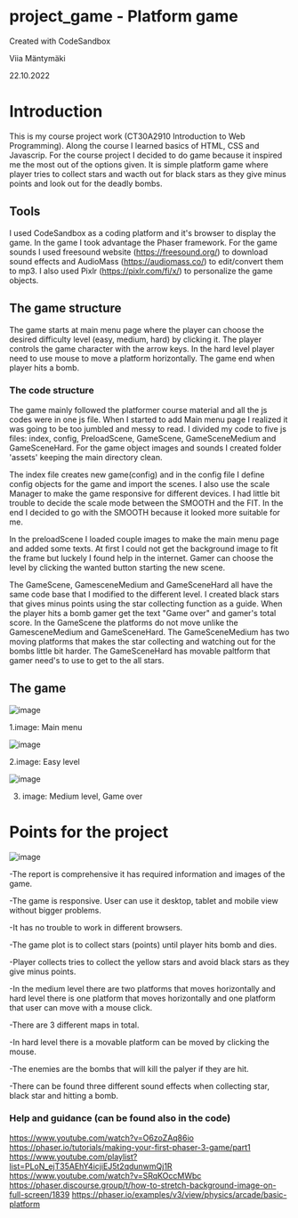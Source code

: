 # project_game - Platform game
Created with CodeSandbox

Viia Mäntymäki

22.10.2022

# Introduction
This is my course project work (CT30A2910 Introduction to Web Programming). Along the course I learned basics of HTML, CSS and Javascrip. For the course project I decided to do game because it inspired me the most out of the options given. It is simple platform game where player tries to collect stars and wacth out for black stars as they give minus points and look out for the deadly bombs.

## Tools
I used CodeSandbox as a coding platform and it's browser to display the game. In the game I took advantage the Phaser framework. For the game sounds I used freesound website (https://freesound.org/) to download sound effects and AudioMass (https://audiomass.co/) to edit/convert them to mp3. I also used Pixlr (https://pixlr.com/fi/x/) to personalize the game objects.

## The game structure
The game starts at main menu page where the player can choose the desired difficulty level (easy, medium, hard) by clicking it. The player controls the game character with the arrow keys. In the hard level player need to use mouse to move a platform horizontally. The game end when player hits a bomb. 

### The code structure
The game mainly followed the platformer course material and all the js codes were in one js file. When I started to add Main menu page I realized it was going to be too jumbled and messy to read. I divided my code to five js files: index, config, PreloadScene, GameScene, GameSceneMedium and GameSceneHard. For the game object images and sounds I created folder 'assets' keeping the main directory clean.

The index file creates new game(config) and in the config file I define config objects for the game and import the scenes. I also use the scale Manager to make the game responsive for different devices. I had little bit trouble to decide the scale mode between the SMOOTH and the FIT. In the end I decided to go with the SMOOTH because it looked more suitable for me. 

In the preloadScene I loaded couple images to make the main menu page and added some texts. At first I could not get the background image to fit the frame but luckely I found help in the internet. Gamer can choose the level by clicking the wanted button starting the new scene. 

The GameScene, GamesceneMedium and GameSceneHard all have the same code base that I modified to the different level. I created black stars that gives minus points using the star collecting function as a guide. When the player hits a bomb gamer get the text "Game over" and gamer's total score. In the GameScene the platforms do not move unlike the GamesceneMedium and GameSceneHard. The GameSceneMedium has two moving platforms that makes the star collecting and watching out for the bombs little bit harder. The GameSceneHard has movable paltform that gamer need's to use to get to the all stars.



## The game

![image](https://user-images.githubusercontent.com/87257685/197357773-498cca7d-aa67-4180-992a-920bb7711315.png)

1.image: Main menu


![image](https://user-images.githubusercontent.com/87257685/197357802-4eb8b6b3-e0a5-4531-aa8c-2166b7886c49.png)

2.image: Easy level


![image](https://user-images.githubusercontent.com/87257685/197357879-1e0795f2-c626-4203-8a3e-1c2afa5a8be8.png)

3. image: Medium level, Game over


# Points for the project
![image](https://user-images.githubusercontent.com/87257685/197349706-f2eb5d06-b5fc-4315-8a23-06ce60ac9c66.png)

-The report is comprehensive it has required information and images of the game.

-The game is responsive. User can use it desktop, tablet and mobile view without bigger problems.

-It has no trouble to work in different browsers.

-The game plot is to collect stars (points) until player hits bomb and dies.

-Player collects tries to collect the yellow stars and avoid black stars as they give minus points.

-In the medium level there are two platforms that moves horizontally and hard level there is one platform that moves horizontally and one platform that user can move with a mouse click.

-There are 3 different maps in total.

-In hard level there is a movable platform can be moved by clicking the mouse.

-The enemies are the bombs that will kill the palyer if they are hit.

-There can be found three different sound effects when collecting star, black star and hitting a bomb.


### Help and guidance (can be found also in the code)
https://www.youtube.com/watch?v=O6zoZAq86io
https://phaser.io/tutorials/making-your-first-phaser-3-game/part1
https://www.youtube.com/playlist?list=PLoN_ejT35AEhY4icjiEJ5t2qdunwmQj1R
https://www.youtube.com/watch?v=SRqKOccMWbc
https://phaser.discourse.group/t/how-to-stretch-background-image-on-full-screen/1839
https://phaser.io/examples/v3/view/physics/arcade/basic-platform


